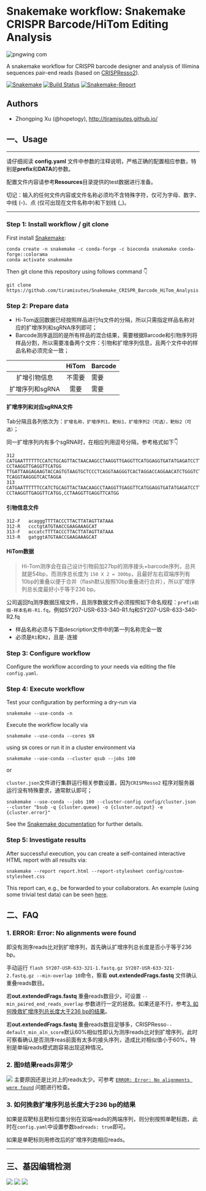 # Snakemake workflow: Snakemake CRISPR Barcode/HiTom Editing Analysis

![pngwing com](https://github.com/user-attachments/assets/17f90df0-c033-4b04-883f-6d8f981066ba)

A snakemake workflow for CRISPR barcode designer and analysis of Illimina sequences pair-end reads (based on [CRISPResso2](https://github.com/pinellolab/CRISPResso2)).

[![Snakemake](https://img.shields.io/badge/snakemake-≥5.2.1-brightgreen.svg)](https://snakemake.bitbucket.io)
[![Build Status](https://travis-ci.org/snakemake-workflows/rna-seq-star-deseq2.svg?branch=master)](https://travis-ci.org/snakemake-workflows/rna-seq-star-deseq2)
[![Snakemake-Report](https://img.shields.io/badge/snakemake-report-green.svg)](https://cdn.rawgit.com/snakemake-workflows/rna-seq-star-deseq2/master/.test/report.html)


## Authors

* Zhongping Xu (@hopetogy), http://tiramisutes.github.io/

## 一、Usage

---

请仔细阅读 **config.yaml** 文件中参数的注释说明，严格正确的配置相应参数，特别是**prefix**和**DATA**的参数。

配置文件内容请参考**Resources**目录提供的test数据进行准备。

切记：输入的任何文件内容或文件名称必须均不含特殊字符，仅可为字母、数字、中线 (-)、点 (仅可出现在文件名称中)和下划线 (_)。

---

### Step 1: Install workflow / git clone

First install [Snakemake](https://snakemake.readthedocs.io/en/stable/getting_started/installation.html):

```
conda create -n snakemake -c conda-forge -c bioconda snakemake conda-forge::colorama
conda activate snakemake
```

Then git clone this repository using follows command 👇

    git clone https://github.com/tiramisutes/Snakemake_CRISPR_Barcode_HiTom_Analysis.git

### Step 2: Prepare data
- Hi-Tom返回数据已经按照样品进行fq文件的分隔，所以只需指定样品名称对应的扩增序列和sgRNA序列即可；
- Barcode测序返回的是所有样品的混合结果，需要根据Barcode和引物序列将样品分割，所以需要准备两个文件：引物和扩增序列信息，且两个文件中的样品名称必须完全一致；

|                 | HiTom  | Barcode |
| :-------------: | :----: | ------- |
|   扩增引物信息   | 不需要  | 需要    |
| 扩增序列和sgRNA  |  需要   | 需要    |

#### 扩增序列和对应sgRNA文件
Tab分隔且各列依次为：`扩增名称，扩增序列1，靶标1，扩增序列2（可选），靶标2（可选）`；

同一扩增序列内有多个sgRNA时，在相应列用逗号分隔，参考格式如下👇

```
312	CATGAATTTTTTCCATCTGCAGTTACTAACAAGCCTAAGGTTGAGGTTCATGGAGGTGATATGAGATCCTTTTTCACCCTGGTAACTATACATGTCGCTAATACTCTCTTTTCTTTTCTTTTT	CCTAAGGTTGAGGTTCATGG	TTGATTAAGAGAAGTACCAGTGTAAGTGCTCCCTCAGGTAAGGGTCACTAGGACCAGGAACATCTGGGTCTGTCATCACCTGCAATATAAAAATATGATTGCTGATAGACATTTTCTCTTGAA	TCAGGTAAGGGTCACTAGGA
313	CATGAATTTTTTCCATCTGCAGTTACTAACAAGCCTAAGGTTGAGGTTCATGGAGGTGATATGAGATCCTTTTTCACCCTGGTAACTATACATGTCGCTAATACTCTCTTTTCTTTTCTTTTT	CCTAAGGTTGAGGTTCATGG,CCTAAGGTTGAGGTTCATGG
```
#### 引物信息文件
```
312-F	acagggTTTTACCCTTACTTATAGTTATAAA
312-R	ccctgtATGTAACCGAAGAAAGCAT
313-F	accatcTTTTACCCTTACTTATAGTTATAAA
313-R	gatggtATGTAACCGAAGAAAGCAT
```
#### HiTom数据
> Hi-Tom测序会在自己设计引物前加27bp的测序接头+barcode序列，总共就是54bp，而测序总长度为 `150 X 2 = 300bp`，且最好左右双端序列有10bp的重叠以便于合并（flash默认按照10bp重叠进行合并），所以扩增序列总长度最好小于等于236 bp。

公司返回fq测序数据压缩文件，且测序数据文件必须按照如下命名规程：`prefix前缀-样本名称-R1.fq`，例如SY207-USR-633-340-R1.fq和SY207-USR-633-340-R2.fq

- 样品名称必须与下面description文件中的第一列名称完全一致
- 必须是`R1`和`R2`，且是`-`连接

### Step 3: Configure workflow

Configure the workflow according to your needs via editing the file `config.yaml`.

### Step 4: Execute workflow

Test your configuration by performing a dry-run via

    snakemake --use-conda -n

Execute the workflow locally via

    snakemake --use-conda --cores $N

using `$N` cores or run it in a cluster environment via

    snakemake --use-conda --cluster qsub --jobs 100

or

`cluster.json`文件进行集群运行相关参数设置，因为`CRISPResso2` 程序对服务器运行没有特殊要求，通常默认即可；

    snakemake --use-conda --jobs 100 --cluster-config config/cluster.json --cluster "bsub -q {cluster.queue} -o {cluster.output} -e {cluster.error}"

See the [Snakemake documentation](https://snakemake.readthedocs.io/en/stable/executable.html) for further details.

### Step 5: Investigate results

After successful execution, you can create a self-contained interactive HTML report with all results via:

    snakemake --report report.html --report-stylesheet config/custom-stylesheet.css

This report can, e.g., be forwarded to your collaborators.
An example (using some trivial test data) can be seen [here](https://cdn.rawgit.com/snakemake-workflows/rna-seq-star-deseq2/master/.test/report.html).

## 二、FAQ
### 1. ERROR: Error: No alignments were found
即没有测序reads比对到扩增序列，首先确认扩增序列总长度是否小于等于236 bp。

手动运行 `flash SY207-USR-633-321-1.fastq.gz SY207-USR-633-321-2.fastq.gz --min-overlap 10`命令，察看 **out.extendedFrags.fastq** 文件确认重叠reads数目。

若**out.extendedFrags.fastq** 重叠reads数目少，可设置 `--min_paired_end_reads_overlap` 参数进行一定的拯救。如果还是不行，参考[3. 如何挽救扩增序列总长度大于236 bp的结果](#3-如何挽救扩增序列总长度大于236-bp的结果)。

若**out.extendedFrags.fastq** 重叠reads数目足够多，CRISPResso`--default_min_aln_score`默认60%相似性即认为测序reads比对到扩增序列，此时可察看确认是否测序reas前面有太多的接头序列，造成比对相似值小于60%，特别是单端reads模式跑容易出现这种情况。

### 2. 图9结果reads非常少
![](workflow/report/9.Alleles_frequency_table_around_sgRNA_TCCTAGTGACCCTTACCTGA.png)
主要原因还是比对上的reads太少。可参考 [`ERROR: Error: No alignments were found`](#1-error-error-no-alignments-were-found) 问题进行检查。
### 3. 如何挽救扩增序列总长度大于236 bp的结果
如果是双靶标且靶标位置分别在双端reads的两端序列，则分别按照单靶标跑，此时在`config.yaml`中设置参数`badreads: true`即可。

如果是单靶标则用修改后的扩增序列跑相应reads。

---

## 三、基因编辑检测
![](docs/gbp1.PNG)
![](docs/gbp2.PNG)
![](docs/gbp3.PNG)
